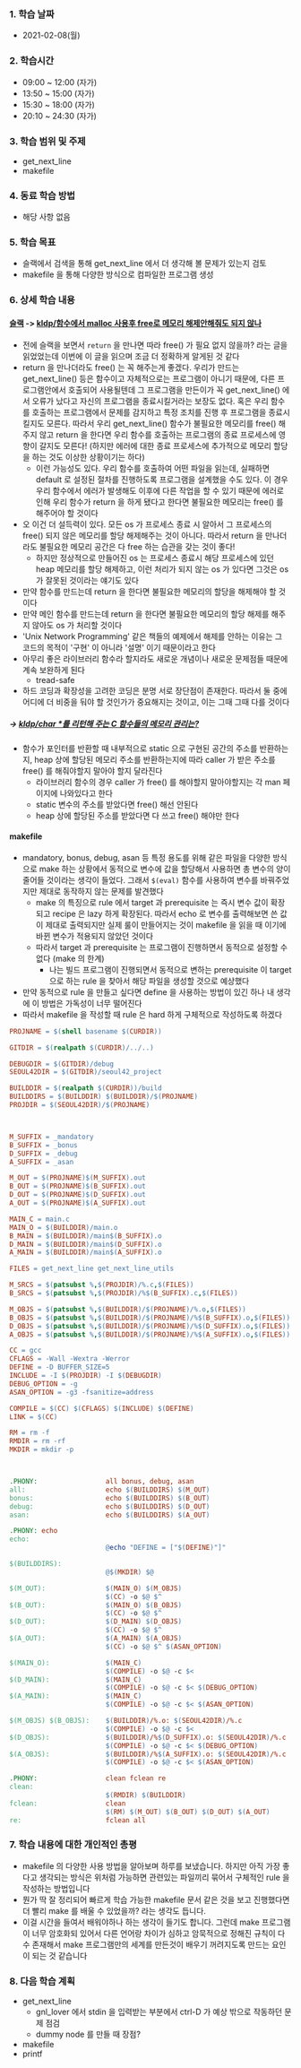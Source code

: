 ### 1. 학습 날짜

- 2021-02-08(월)

### 2. 학습시간

- 09:00 ~ 12:00 (자가)
- 13:50 ~ 15:00 (자가)
- 15:30 ~ 18:00 (자가)
- 20:10 ~ 24:30 (자가)

### 3. 학습 범위 및 주제

- get\_next\_line
- makefile

### 4. 동료 학습 방법

- 해당 사항 없음

### 5. 학습 목표

- 슬랙에서 검색을 통해 get\_next\_line 에서 더 생각해 볼 문제가 있는지 검토
- makefile 을 통해 다양한 방식으로 컴파일한 프로그램 생성

### 6. 상세 학습 내용

#### [슬랙](https://42born2code.slack.com/archives/CU6MU5TB7/p1606325739263100?thread_ts=1606325517.262300&cid=CU6MU5TB7) -> [kldp/함수에서 malloc 사용후 free로 메모리 해제안해줘도 되지 않나](https://kldp.org/node/31099)

- 전에 슬랙을 보면서 `return` 을 만나면 따라 free() 가 필요 없지 않을까? 라는 글을 읽었었는데 이번에 이 글을 읽으며 조금 더 정확하게 알게된 것 같다
- return 을 만나더라도 free() 는 꼭 해주는게 좋겠다. 우리가 만드는 get\_next\_line() 등은 함수이고 자체적으로는 프로그램이 아니기 때문에, 다른 프로그램안에서 호출되어 사용될텐데 그 프로그램을 만든이가 꼭 get\_next\_line() 에서 오류가 났다고 자신의 프로그램을 종료시킬거라는 보장도 없다. 혹은 우리 함수를 호출하는 프로그램에서 문제를 감지하고 특정 조치를 진행 후 프로그램을 종료시킬지도 모른다. 따라서 우리 get\_next\_line() 함수가 불필요한 메모리를 free() 해주지 않고 return 을 한다면 우리 함수를 호출하는 프로그램의 종료 프로세스에 영향이 갈지도 모른다! (하지만 에러에 대한 종료 프로세스에 추가적으로 메모리 할당을 하는 것도 이상한 상황이기는 하다)
  - 이런 가능성도 있다. 우리 함수를 호출하여 어떤 파일을 읽는데, 실패하면 default 로 설정된 절차를 진행하도록 프로그램을 설계했을 수도 있다. 이 경우 우리 함수에서 에러가 발생해도 이후에 다른 작업을 할 수 있기 때문에 에러로 인해 우리 함수가 return 을 하게 됐다고 한다면 불필요한 메모리는 free() 를 해주어야 할 것이다
- 오 이건 더 설득력이 있다. 모든 os 가 프로세스 종료 시 알아서 그 프로세스의 free() 되지 않은 메모리를 할당 해제해주는 것이 아니다. 따라서 return 을 만나더라도 불필요한 메모리 공간은 다 free 하는 습관을 갖는 것이 좋다!
  - 하지만 정상적으로 만들어진 os 는 프로세스 종료시 해당 프로세스에 있던 heap 메모리를 할당 해제하고, 이런 처리가 되지 않는 os 가 있다면 그것은 os 가 잘못된 것이라는 얘기도 있다
- 만약 함수를 만드는데 return 을 한다면 불필요한 메모리의 할당을 해제해야 할 것이다
- 만약 메인 함수를 만드는데 return 을 한다면 불필요한 메모리의 할당 해제를 해주지 않아도 os 가 처리할 것이다
- 'Unix Network Programming' 같은 책들의 예제에서 해제를 안하는 이유는 그 코드의 목적이 '구현' 이 아니라 '설명' 이기 때문이라고 한다
- 아무리 좋은 라이브러리 함수라 할지라도 새로운 개념이나 새로운 문제점들 때문에 계속 보완하게 된다
  - tread-safe
- 하드 코딩과 확장성을 고려한 코딩은 분명 서로 장단점이 존재한다. 따라서 둘 중에 어디에 더 비중을 둬야 할 것인가가 중요해지는 것이고, 이는 그때 그때 다를 것이다

##### -> [kldp/char \*를 리턴해 주는 C 함수들의 메모리 관리는?](https://kldp.org/node/27520)

- 함수가 포인터를 반환할 때 내부적으로 static 으로 구현된 공간의 주소를 반환하는지, heap 상에 할당된 메모리 주소를 반환하는지에 따라 caller 가 받은 주소를 free() 를 해줘야할지 말아야 할지 달라진다
  - 라이브러리 함수의 경우 caller 가 free() 를 해야할지 말아야할지는 각 man 페이지에 나와있다고 한다
  - static 변수의 주소를 받았다면 free() 해선 안된다
  - heap 상에 할당된 주소를 받았다면 다 쓰고 free() 해야만 한다

#### makefile

- mandatory, bonus, debug, asan 등 특정 용도를 위해 같은 파일을 다양한 방식으로 make 하는 상황에서 동적으로 변수에 값을 할당해서 사용하면 총 변수의 양이 줄어들 것이라는 생각이 들었다. 그래서 `$(eval)` 함수를 사용하여 변수를 바꿔주었지만 제대로 동작하지 않는 문제를 발견했다
  - make 의 특징으로 rule 에서 target 과 prerequisite 는 즉시 변수 값이 확장되고 recipe 은 lazy 하게 확장된다. 따라서 echo 로 변수를 출력해보면 쓴 값이 제대로 출력되지만 실제 룰이 만들어지는 것이 makefile 을 읽을 때 이기에 바뀐 변수가 적용되지 않았던 것이다
  - 따라서 target 과 prerequisite 는 프로그램이 진행하면서 동적으로 설정할 수 없다 (make 의 한계)
    - 나는 빌드 프로그램이 진행되면서 동적으로 변하는 prerequisite 이 target 으로 하는 rule 을 찾아서 해당 파일을 생성할 것으로 예상했다
- 만약 동적으로 rule 을 만들고 싶다면 define 을 사용하는 방법이 있긴 하나 내 생각에 이 방법은 가독성이 너무 떨어진다
- 따라서 makefile 을 작성할 때 rule 은 hard 하게 구체적으로 작성하도록 하겠다

```makefile
PROJNAME = $(shell basename $(CURDIR))

GITDIR = $(realpath $(CURDIR)/../..)

DEBUGDIR = $(GITDIR)/debug
SEOUL42DIR = $(GITDIR)/seoul42_project

BUILDDIR = $(realpath $(CURDIR))/build
BUILDDIRS = $(BUILDDIR) $(BUILDDIR)/$(PROJNAME)
PROJDIR = $(SEOUL42DIR)/$(PROJNAME)



M_SUFFIX = _mandatory
B_SUFFIX = _bonus
D_SUFFIX = _debug
A_SUFFIX = _asan

M_OUT = $(PROJNAME)$(M_SUFFIX).out
B_OUT = $(PROJNAME)$(B_SUFFIX).out
D_OUT = $(PROJNAME)$(D_SUFFIX).out
A_OUT = $(PROJNAME)$(A_SUFFIX).out

MAIN_C = main.c
MAIN_O = $(BUILDDIR)/main.o
B_MAIN = $(BUILDDIR)/main$(B_SUFFIX).o
D_MAIN = $(BUILDDIR)/main$(D_SUFFIX).o
A_MAIN = $(BUILDDIR)/main$(A_SUFFIX).o

FILES = get_next_line get_next_line_utils

M_SRCS = $(patsubst %,$(PROJDIR)/%.c,$(FILES))
B_SRCS = $(patsubst %,$(PROJDIR)/%$(B_SUFFIX).c,$(FILES))

M_OBJS = $(patsubst %,$(BUILDDIR)/$(PROJNAME)/%.o,$(FILES))
B_OBJS = $(patsubst %,$(BUILDDIR)/$(PROJNAME)/%$(B_SUFFIX).o,$(FILES))
D_OBJS = $(patsubst %,$(BUILDDIR)/$(PROJNAME)/%$(D_SUFFIX).o,$(FILES))
A_OBJS = $(patsubst %,$(BUILDDIR)/$(PROJNAME)/%$(A_SUFFIX).o,$(FILES))

CC = gcc
CFLAGS = -Wall -Wextra -Werror
DEFINE = -D BUFFER_SIZE=5
INCLUDE = -I $(PROJDIR) -I $(DEBUGDIR)
DEBUG_OPTION = -g
ASAN_OPTION = -g3 -fsanitize=address

COMPILE = $(CC) $(CFLAGS) $(INCLUDE) $(DEFINE)
LINK = $(CC)

RM = rm -f
RMDIR = rm -rf
MKDIR = mkdir -p



.PHONY:                 all bonus, debug, asan
all:                    echo $(BUILDDIRS) $(M_OUT)
bonus:                  echo $(BUILDDIRS) $(B_OUT)
debug:                  echo $(BUILDDIRS) $(D_OUT)
asan:                   echo $(BUILDDIRS) $(A_OUT)

.PHONY: echo
echo:
                        @echo "DEFINE = ["$(DEFINE)"]"

$(BUILDDIRS):
                        @$(MKDIR) $@

$(M_OUT):               $(MAIN_O) $(M_OBJS)
                        $(CC) -o $@ $^
$(B_OUT):               $(MAIN_O) $(B_OBJS)
                        $(CC) -o $@ $^
$(D_OUT):               $(D_MAIN) $(D_OBJS)
                        $(CC) -o $@ $^
$(A_OUT):               $(A_MAIN) $(A_OBJS)
                        $(CC) -o $@ $^ $(ASAN_OPTION)

$(MAIN_O):              $(MAIN_C)
                        $(COMPILE) -o $@ -c $<
$(D_MAIN):              $(MAIN_C)
                        $(COMPILE) -o $@ -c $< $(DEBUG_OPTION)
$(A_MAIN):              $(MAIN_C)
                        $(COMPILE) -o $@ -c $< $(ASAN_OPTION)

$(M_OBJS) $(B_OBJS):    $(BUILDDIR)/%.o: $(SEOUL42DIR)/%.c
                        $(COMPILE) -o $@ -c $<
$(D_OBJS):              $(BUILDDIR)/%$(D_SUFFIX).o: $(SEOUL42DIR)/%.c
                        $(COMPILE) -o $@ -c $< $(DEBUG_OPTION)
$(A_OBJS):              $(BUILDDIR)/%$(A_SUFFIX).o: $(SEOUL42DIR)/%.c
                        $(COMPILE) -o $@ -c $< $(ASAN_OPTION)

.PHONY:                 clean fclean re
clean:
                        $(RMDIR) $(BUILDDIR)
fclean:                 clean
                        $(RM) $(M_OUT) $(B_OUT) $(D_OUT) $(A_OUT)
re:                     fclean all
```

### 7. 학습 내용에 대한 개인적인 총평

- makefile 의 다양한 사용 방법을 알아보며 하루를 보냈습니다. 하지만 아직 가장 좋다고 생각되는 방식은 위처럼 가능하면 관련있는 파일끼리 묶어서 구체적인 rule 을 작성하는 방법입니다
- 뭔가 딱 잘 정리되어 빠르게 학습 가능한 makefile 문서 같은 것을 보고 진행했다면 더 빨리 make 를 배울 수 있었을까? 라는 생각도 듭니다.
- 이걸 시간을 들여서 배워야하나 하는 생각이 들기도 합니다. 그런데 make 프로그램이 너무 암호화되 있어서 다른 언어랑 차이가 심하고 암묵적으로 정해진 규칙이 다수 존재해서 make 프로그램만의 세계를 만든것이 배우기 꺼려지도록 만드는 요인이 되는 것 같습니다

### 8. 다음 학습 계획

- get\_next\_line
  - gnl\_lover 에서 stdin 을 입력받는 부분에서 ctrl-D 가 예상 밖으로 작동하던 문제 점검
  - dummy node 를 만들 때 장점? 
- makefile
- printf
